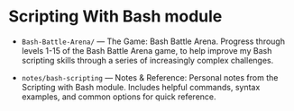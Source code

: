 # Scripting With Bash module

- `Bash-Battle-Arena/` — The Game: Bash Battle Arena. Progress through levels 1-15 of the Bash Battle Arena game, to help improve my Bash scripting skills through a series of increasingly complex challenges.
  
- `notes/bash-scripting` — Notes & Reference: Personal notes from the Scripting with Bash module. Includes helpful commands, syntax examples, and common options for quick reference.